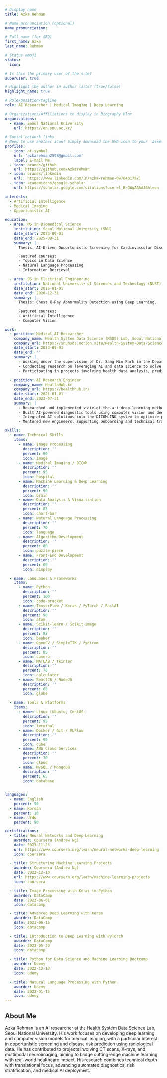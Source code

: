 ```yaml
---
# Display name
title: Azka Rehman

# Name pronunciation (optional)
name_pronunciation:

# Full name (for SEO)
first_name: Azka
last_name: Rehman

# Status emoji
status:
  icon:

# Is this the primary user of the site?
superuser: true

# Highlight the author in author lists? (true/false)
highlight_name: true

# Role/position/tagline
role: AI Researcher | Medical Imaging | Deep Learning

# Organizations/Affiliations to display in Biography blox
organizations:
  - name: Seoul National University
    url: https://en.snu.ac.kr/

# Social network links
# Need to use another icon? Simply download the SVG icon to your `assets/media/icons/` folder.
profiles:
  - icon: at-symbol
    url: 'azkarehman2598@gmail.com'
    label: E-mail Me
  - icon: brands/github
    url: https://github.com/Azkarehman
  - icon: brands/linkedin
    url:  https://www.linkedin.com/in/azka-rehman-097640178/)
  - icon: academicons/google-scholar
    url: https://scholar.google.com/citations?user=l_B-GWgAAAAJ&hl=en

interests:
  - Artificial Intelligence
  - Medical Imaging
  - Opportunistic AI

education:
  - area: MS in Biomedical Science
    institution: Seoul National University (SNU)
    date_start: 2023-09-01
    date_end: 2025-08-31
    summary: |
      Thesis: AI-Driven Opportunistic Screening for Cardiovascular Disease Risk Using Abdominal CT Scans.

      Featured courses:
      - Topics in Data Science
      - Natural Language Processing
      - Information Retrieval

  - area: BS in Electrical Engineering
    institution: National University of Sciences and Technology (NUST)
    date_start: 2016-01-01
    date_end: 2020-12-31
    summary: |
      Thesis: Chest X-Ray Abnormality Detection using Deep Learning.

      Featured courses:
      - Artificial Intelligence
      - Computer Vision

work:
  - position: Medical AI Researcher
    company_name: Health System Data Science (HSDS) Lab, Seoul National University
    company_url: https://snuhsds.notion.site/Health-System-Data-Science-Lab-07d8299caed84983bccac94e02726f91
    date_start: 2023-09-01
    date_end: ''
    summary: |
      - Working under the supervision of Dr. Sang Min Park in the Department of Biomedical Sciences.
      - Conducting research on leveraging AI and data science to solve challenges in healthcare systems.
      - Participating in projects involving health data analysis, predictive modeling, and medical image analysis.

  - position: AI Research Engineer
    company_name: HealthHub.kr
    company_url: https://healthhub.kr/
    date_start: 2021-01-01
    date_end: 2023-07-31
    summary: |
      - Researched and implemented state-of-the-art deep learning methods in medical image analysis.
      - Built AI-powered diagnostic tools using computer vision and deep learning techniques.
      - Integrated AI solutions into the DICOMLINK system to optimize performance and scalability.
      - Mentored new engineers, supporting onboarding and technical training.

skills:
  - name: Technical Skills
    items:
      - name: Image Processing
        description: ''
        percent: 90
        icon: image
      - name: Medical Imaging / DICOM
        description: ''
        percent: 95
        icon: hospital
      - name: Machine Learning & Deep Learning
        description: ''
        percent: 90
        icon: brain
      - name: Data Analysis & Visualization
        description: ''
        percent: 85
        icon: chart-bar
      - name: Natural Language Processing
        description: ''
        percent: 70
        icon: language
      - name: Algorithm Development
        description: ''
        percent: 80
        icon: puzzle-piece
      - name: Front-End Development
        description: ''
        percent: 60
        icon: display

  - name: Languages & Frameworks
    items:
      - name: Python
        description: ''
        percent: 100
        icon: code-bracket
      - name: TensorFlow / Keras / PyTorch / FastAI
        description: ''
        percent: 90
        icon: atom
      - name: Scikit-learn / Scikit-image
        description: ''
        percent: 85
        icon: beaker
      - name: OpenCV / SimpleITK / Pydicom
        description: ''
        percent: 85
        icon: camera
      - name: MATLAB / Tkinter
        description: ''
        percent: 70
        icon: calculator
      - name: ReactJS / NodeJS
        description: ''
        percent: 60
        icon: globe

  - name: Tools & Platforms
    items:
      - name: Linux (Ubuntu, CentOS)
        description: ''
        percent: 95
        icon: terminal
      - name: Docker / Git / MLFlow
        description: ''
        percent: 90
        icon: cube
      - name: AWS Cloud Services
        description: ''
        percent: 70
        icon: cloud
      - name: MySQL / MongoDB
        description: ''
        percent: 65
        icon: database


languages:
  - name: English
    percent: 90
  - name: Korean
    percent: 10
  - name: Urdu
    percent: 90

certifications:
  - title: Neural Networks and Deep Learning
    awarder: Coursera (Andrew Ng)
    date: 2023-11-25
    url: https://www.coursera.org/learn/neural-networks-deep-learning
    icon: coursera

  - title: Structuring Machine Learning Projects
    awarder: Coursera (Andrew Ng)
    date: 2023-12-10
    url: https://www.coursera.org/learn/machine-learning-projects
    icon: coursera

  - title: Image Processing with Keras in Python
    awarder: DataCamp
    date: 2023-06-01
    icon: datacamp

  - title: Advanced Deep Learning with Keras
    awarder: DataCamp
    date: 2023-06-15
    icon: datacamp

  - title: Introduction to Deep Learning with PyTorch
    awarder: DataCamp
    date: 2023-05-20
    icon: datacamp

  - title: Python for Data Science and Machine Learning Bootcamp
    awarder: Udemy
    date: 2022-12-10
    icon: udemy

  - title: Natural Language Processing with Python
    awarder: Udemy
    date: 2023-01-15
    icon: udemy
---
```


## About Me

Azka Rehman is an AI researcher at the Health System Data Science Lab, Seoul National University. His work focuses on developing deep learning and computer vision models for medical imaging, with a particular interest in opportunistic screening and disease risk prediction using radiological data. He has contributed to projects involving CT scans, X-rays, and multimodal neuroimaging, aiming to bridge cutting-edge machine learning with real-world healthcare impact. His research combines technical depth with translational focus, advancing automated diagnostics, risk stratification, and medical AI deployment.

